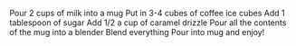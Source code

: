 Pour 2 cups of milk into a mug
Put in 3-4 cubes of coffee ice cubes 
Add 1 tablespoon of sugar
Add 1/2 a cup of caramel drizzle
Pour all the contents of the mug into a blender
Blend everything 
Pour into mug and enjoy!